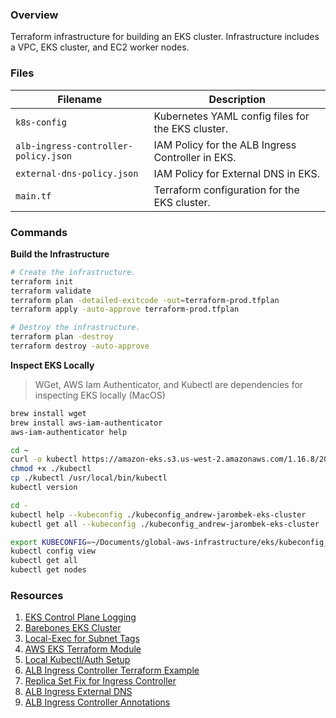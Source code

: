 ### Overview

Terraform infrastructure for building an EKS cluster.  Infrastructure includes a VPC, EKS cluster, and EC2 worker nodes.

### Files

| Filename                              | Description                                                                  |
|---------------------------------------|------------------------------------------------------------------------------|
| `k8s-config`                          | Kubernetes YAML config files for the EKS cluster.                            |
| `alb-ingress-controller-policy.json`  | IAM Policy for the ALB Ingress Controller in EKS.                            |
| `external-dns-policy.json`            | IAM Policy for External DNS in EKS.                                          |
| `main.tf`                             | Terraform configuration for the EKS cluster.                                 |

### Commands

**Build the Infrastructure**

```bash
# Create the infrastructure.
terraform init
terraform validate
terraform plan -detailed-exitcode -out=terraform-prod.tfplan
terraform apply -auto-approve terraform-prod.tfplan

# Destroy the infrastructure.
terraform plan -destroy
terraform destroy -auto-approve
```

**Inspect EKS Locally**

> WGet, AWS Iam Authenticator, and Kubectl are dependencies for inspecting EKS locally (MacOS)

```bash
brew install wget
brew install aws-iam-authenticator
aws-iam-authenticator help

cd ~
curl -o kubectl https://amazon-eks.s3.us-west-2.amazonaws.com/1.16.8/2020-04-16/bin/darwin/amd64/kubectl
chmod +x ./kubectl
cp ./kubectl /usr/local/bin/kubectl
kubectl version

cd -
kubectl help --kubeconfig ./kubeconfig_andrew-jarombek-eks-cluster
kubectl get all --kubeconfig ./kubeconfig_andrew-jarombek-eks-cluster

export KUBECONFIG=~/Documents/global-aws-infrastructure/eks/kubeconfig_andrew-jarombek-eks-cluster
kubectl config view
kubectl get all
kubectl get nodes
```

### Resources

1) [EKS Control Plane Logging](https://docs.aws.amazon.com/eks/latest/userguide/control-plane-logs.html)
2) [Barebones EKS Cluster](https://www.padok.fr/en/blog/aws-eks-cluster-terraform)
3) [Local-Exec for Subnet Tags](https://github.com/hashicorp/terraform/issues/17352)
4) [AWS EKS Terraform Module](https://registry.terraform.io/modules/terraform-aws-modules/eks/aws/12.1.0)
5) [Local Kubectl/Auth Setup](https://docs.aws.amazon.com/eks/latest/userguide/install-kubectl.html)
6) [ALB Ingress Controller Terraform Example](https://github.com/iplabs/terraform-kubernetes-alb-ingress-controller/blob/master/main.tf)
7) [Replica Set Fix for Ingress Controller](https://github.com/hashicorp/terraform-provider-kubernetes/issues/678)
8) [ALB Ingress External DNS](https://kubernetes-sigs.github.io/aws-alb-ingress-controller/guide/external-dns/setup/)
9) [ALB Ingress Controller Annotations](https://kubernetes-sigs.github.io/aws-alb-ingress-controller/guide/ingress/annotation/#annotations)
